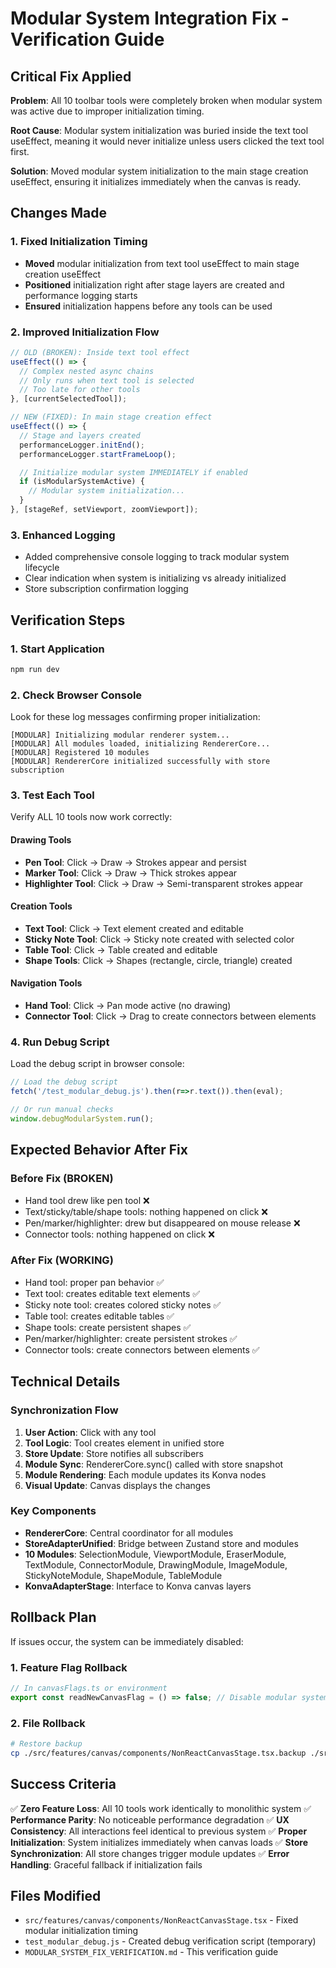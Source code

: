 # Modular System Integration Fix - Verification Guide

## Critical Fix Applied

**Problem**: All 10 toolbar tools were completely broken when modular system was active due to improper initialization timing.

**Root Cause**: Modular system initialization was buried inside the text tool useEffect, meaning it would never initialize unless users clicked the text tool first.

**Solution**: Moved modular system initialization to the main stage creation useEffect, ensuring it initializes immediately when the canvas is ready.

## Changes Made

### 1. Fixed Initialization Timing
- **Moved** modular initialization from text tool useEffect to main stage creation useEffect
- **Positioned** initialization right after stage layers are created and performance logging starts
- **Ensured** initialization happens before any tools can be used

### 2. Improved Initialization Flow
```javascript
// OLD (BROKEN): Inside text tool effect
useEffect(() => {
  // Complex nested async chains
  // Only runs when text tool is selected
  // Too late for other tools
}, [currentSelectedTool]);

// NEW (FIXED): In main stage creation effect
useEffect(() => {
  // Stage and layers created
  performanceLogger.initEnd();
  performanceLogger.startFrameLoop();

  // Initialize modular system IMMEDIATELY if enabled
  if (isModularSystemActive) {
    // Modular system initialization...
  }
}, [stageRef, setViewport, zoomViewport]);
```

### 3. Enhanced Logging
- Added comprehensive console logging to track modular system lifecycle
- Clear indication when system is initializing vs already initialized
- Store subscription confirmation logging

## Verification Steps

### 1. Start Application
```bash
npm run dev
```

### 2. Check Browser Console
Look for these log messages confirming proper initialization:
```
[MODULAR] Initializing modular renderer system...
[MODULAR] All modules loaded, initializing RendererCore...
[MODULAR] Registered 10 modules
[MODULAR] RendererCore initialized successfully with store subscription
```

### 3. Test Each Tool
Verify ALL 10 tools now work correctly:

#### Drawing Tools
- **Pen Tool**: Click → Draw → Strokes appear and persist
- **Marker Tool**: Click → Draw → Thick strokes appear
- **Highlighter Tool**: Click → Draw → Semi-transparent strokes appear

#### Creation Tools
- **Text Tool**: Click → Text element created and editable
- **Sticky Note Tool**: Click → Sticky note created with selected color
- **Table Tool**: Click → Table created and editable
- **Shape Tools**: Click → Shapes (rectangle, circle, triangle) created

#### Navigation Tools
- **Hand Tool**: Click → Pan mode active (no drawing)
- **Connector Tool**: Click → Drag to create connectors between elements

### 4. Run Debug Script
Load the debug script in browser console:
```javascript
// Load the debug script
fetch('/test_modular_debug.js').then(r=>r.text()).then(eval);

// Or run manual checks
window.debugModularSystem.run();
```

## Expected Behavior After Fix

### Before Fix (BROKEN)
- Hand tool drew like pen tool ❌
- Text/sticky/table/shape tools: nothing happened on click ❌
- Pen/marker/highlighter: drew but disappeared on mouse release ❌
- Connector tools: nothing happened on click ❌

### After Fix (WORKING)
- Hand tool: proper pan behavior ✅
- Text tool: creates editable text elements ✅
- Sticky note tool: creates colored sticky notes ✅
- Table tool: creates editable tables ✅
- Shape tools: create persistent shapes ✅
- Pen/marker/highlighter: create persistent strokes ✅
- Connector tools: create connectors between elements ✅

## Technical Details

### Synchronization Flow
1. **User Action**: Click with any tool
2. **Tool Logic**: Tool creates element in unified store
3. **Store Update**: Store notifies all subscribers
4. **Module Sync**: RendererCore.sync() called with store snapshot
5. **Module Rendering**: Each module updates its Konva nodes
6. **Visual Update**: Canvas displays the changes

### Key Components
- **RendererCore**: Central coordinator for all modules
- **StoreAdapterUnified**: Bridge between Zustand store and modules
- **10 Modules**: SelectionModule, ViewportModule, EraserModule, TextModule, ConnectorModule, DrawingModule, ImageModule, StickyNoteModule, ShapeModule, TableModule
- **KonvaAdapterStage**: Interface to Konva canvas layers

## Rollback Plan

If issues occur, the system can be immediately disabled:

### 1. Feature Flag Rollback
```javascript
// In canvasFlags.ts or environment
export const readNewCanvasFlag = () => false; // Disable modular system
```

### 2. File Rollback
```bash
# Restore backup
cp ./src/features/canvas/components/NonReactCanvasStage.tsx.backup ./src/features/canvas/components/NonReactCanvasStage.tsx
```

## Success Criteria

✅ **Zero Feature Loss**: All 10 tools work identically to monolithic system
✅ **Performance Parity**: No noticeable performance degradation
✅ **UX Consistency**: All interactions feel identical to previous system
✅ **Proper Initialization**: System initializes immediately when canvas loads
✅ **Store Synchronization**: All store changes trigger module updates
✅ **Error Handling**: Graceful fallback if initialization fails

## Files Modified

- `src/features/canvas/components/NonReactCanvasStage.tsx` - Fixed modular initialization timing
- `test_modular_debug.js` - Created debug verification script (temporary)
- `MODULAR_SYSTEM_FIX_VERIFICATION.md` - This verification guide